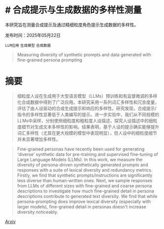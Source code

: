 # # 合成提示与生成数据的多样性测量  
本研究旨在测量合成提示及通过精细粒度角色提示生成数据的多样性。

发布时间：2025年05月22日

`LLM应用` `生成模型` `合成数据`

> Measuring diversity of synthetic prompts and data generated with fine-grained persona prompting

# 摘要

> 细粒度人设在生成用于大型语言模型（LLMs）预训练和有监督微调的多样化合成数据中得到了广泛应用。本研究采用一系列词汇多样性和冗余度量，评估了由人设驱动的合成生成提示和响应的多样性。研究发现，合成提示/指令的多样性显著低于人类编写的提示。进一步实验中，我们从不同规模的LLMs中采样，分别使用细粒度和粗粒度人设描述，探究人设描述中的细粒度细节对生成文本多样性的影响。结果表明，基于人设的提示确实能够提升词汇多样性（尤其在更大规模的模型中表现明显），但人设中的细粒度细节并未显著增加多样性。

> Fine-grained personas have recently been used for generating 'diverse' synthetic data for pre-training and supervised fine-tuning of Large Language Models (LLMs). In this work, we measure the diversity of persona-driven synthetically generated prompts and responses with a suite of lexical diversity and redundancy metrics. Firstly, we find that synthetic prompts/instructions are significantly less diverse than human-written ones. Next, we sample responses from LLMs of different sizes with fine-grained and coarse persona descriptions to investigate how much fine-grained detail in persona descriptions contribute to generated text diversity. We find that while persona-prompting does improve lexical diversity (especially with larger models), fine-grained detail in personas doesn't increase diversity noticeably.

[Arxiv](https://arxiv.org/abs/2505.17390)